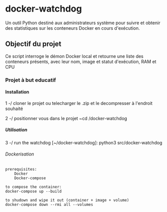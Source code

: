 # docker-watchdog
 Un outil Python destiné aux administrateurs système pour suivre et obtenir des statistiques 
sur les conteneurs Docker en cours d'exécution.

 ## Objectif du projet
 Ce script interroge le démon Docker local et retourne une liste des conteneurs présents, 
avec leur nom, image et statut d'exécution, RAM et CPU

  ### Projet à but educatif

  #### Installation
  
  1 -/ cloner le projet 
  ou telecharger le .zip et le decompresser à l'endroit souhaité 
 
  2 -/ positionner vous dans le projet 
  ~cd /docker-watchdog

   ##### Utilisation

  3 -/ run the watchdog
[~/docker-watchdog]: python3 src/docker-watchdog

   ###### Dockerisation
    prerequisites: 
        Docker
        Docker-compose

    to compose the container:
    docker-compose up --build

    to shudown and wipe it out (container + image + volume)
    docker-compose down --rmi all --volumes

    
